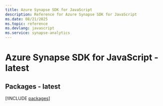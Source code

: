 ```yaml
---
title: Azure Synapse SDK for JavaScript
description: Reference for Azure Synapse SDK for JavaScript
ms.date: 08/21/2025
ms.topic: reference
ms.devlang: javascript
ms.service: synapse-analytics
---
```

# Azure Synapse SDK for JavaScript - latest
## Packages - latest
[!INCLUDE [packages](synapse-index.md)]